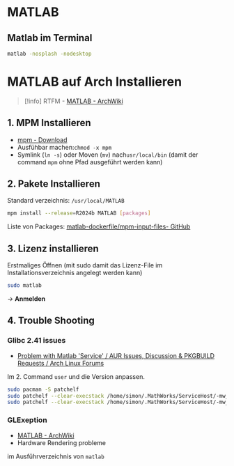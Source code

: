 
# MATLAB

## Matlab im Terminal

```sh
matlab -nosplash -nodesktop
```

# MATLAB auf Arch Installieren

> [!info] RTFM - [MATLAB - ArchWiki](https://wiki.archlinux.org/title/MATLAB)

## 1. MPM Installieren

- [mpm - Download](https://www.mathworks.com/mpm/glnxa64/mpm)
- Ausfühbar machen:`chmod -x mpm`
- Symlink (`ln -s`) oder Moven (`mv`) nach`usr/local/bin` (damit der command `mpm` ohne Pfad ausgeführt werden kann)

## 2. Pakete Installieren

Standard verzeichnis: `/usr/local/MATLAB`

```sh
mpm install --release=R2024b MATLAB [packages]
```

Liste von Packages: [matlab-dockerfile/mpm-input-files- GitHub](https://github.com/mathworks-ref-arch/matlab-dockerfile/tree/main/mpm-input-files)

## 3. Lizenz installieren

Erstmaliges Öffnen (mit sudo damit das Lizenz-File im Installationsverzeichnis angelegt werden kann)

```sh
sudo matlab
```

-> **Anmelden**

## 4. Trouble Shooting

### Glibc 2.41 issues

- [Problem with Matlab 'Service' / AUR Issues, Discussion & PKGBUILD Requests / Arch Linux Forums](https://bbs.archlinux.org/viewtopic.php?id=303177)

Im 2. Command `user` und die Version anpassen.

```sh
sudo pacman -S patchelf
sudo patchelf --clear-execstack /home/simon/.MathWorks/ServiceHost/-mw_shared_installs/v2025.1.1.2/bin/glnxa64/libmwfoundation_crash_handling.so
sudo patchelf --clear-execstack /home/simon/.MathWorks/ServiceHost/-mw_shared_installs/v2025.1.1.2/bin/glnxa64/mathworksservicehost/rcf/matlabconnector/serviceprocess/rcf/service/libmwmshrcfservice.so
```

### GLExeption

- [MATLAB - ArchWiki](https://wiki.archlinux.org/title/MATLAB#X11GLXDrawableFactory_-_Could_not_initialize_shared_resources_for_X11GraphicsDevice)
- Hardware Rendering probleme

im Ausführverzeichnis von `matlab` 

